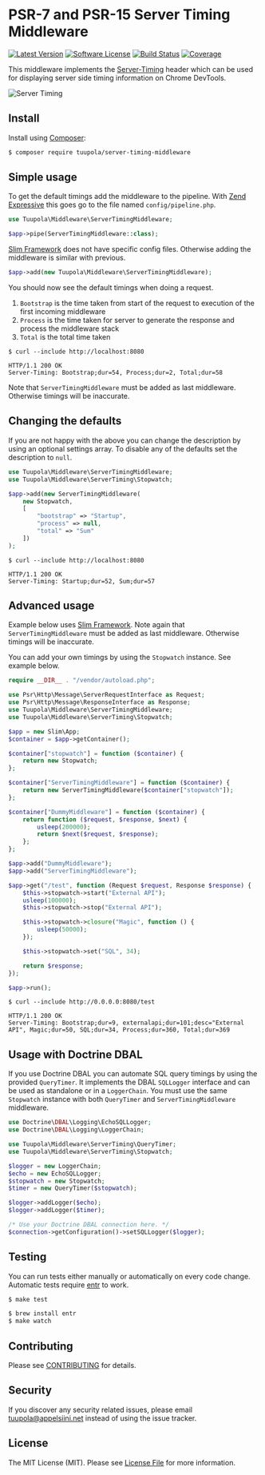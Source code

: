 #  PSR-7 and PSR-15 Server Timing Middleware

[![Latest Version](https://img.shields.io/packagist/v/tuupola/server-timing-middleware.svg?style=flat-square)](https://packagist.org/packages/tuupola/server-timing-middleware)
[![Software License](https://img.shields.io/badge/license-MIT-brightgreen.svg?style=flat-square)](LICENSE)
[![Build Status](https://img.shields.io/github/workflow/status/tuupola/server-timing-middleware/Tests/master?style=flat-square)](https://github.com/tuupola/server-timing-middleware/actions)
[![Coverage](https://img.shields.io/codecov/c/github/tuupola/server-timing-middleware.svg?style=flat-square)](https://codecov.io/github/tuupola/server-timing-middleware)

This middleware implements the [Server-Timing](http://wicg.github.io/server-timing/) header which can be used for displaying server side timing information on Chrome DevTools.

![Server Timing](https://appelsiini.net/img/server-timing-1400.png)

## Install

Install using [Composer](https://getcomposer.org/):

``` bash
$ composer require tuupola/server-timing-middleware
```

## Simple usage

To get the default timings add the middleware to the pipeline. With [Zend Expressive](https://github.com/zendframework/zend-expressive/) this goes go to the file named `config/pipeline.php`.

```php
use Tuupola\Middleware\ServerTimingMiddleware;

$app->pipe(ServerTimingMiddleware::class);
```

[Slim Framework](https://github.com/slimphp/Slim) does not have specific config files. Otherwise adding the middleware is similar with previous.

```php
$app->add(new Tuupola\Middleware\ServerTimingMiddleware);
```

You should now see the default timings when doing a request.
1. `Bootstrap` is the time taken from start of the request to execution of the first incoming middleware
2. `Process` is the time taken for server to generate the response and process the middleware stack
3. `Total` is the total time taken

```
$ curl --include http://localhost:8080

HTTP/1.1 200 OK
Server-Timing: Bootstrap;dur=54, Process;dur=2, Total;dur=58
```

Note that `ServerTimingMiddleware` must be added as last middleware. Otherwise timings will be inaccurate.

## Changing the defaults

If you are not happy with the above you can change the description by using an optional settings array. To disable any of the defaults set the description to `null`.

```php
use Tuupola\Middleware\ServerTimingMiddleware;
use Tuupola\Middleware\ServerTiming\Stopwatch;

$app->add(new ServerTimingMiddleware(
    new Stopwatch,
    [
        "bootstrap" => "Startup",
        "process" => null,
        "total" => "Sum"
    ])
);
```

```
$ curl --include http://localhost:8080

HTTP/1.1 200 OK
Server-Timing: Startup;dur=52, Sum;dur=57
```

## Advanced usage

Example below uses [Slim Framework](https://github.com/slimphp/Slim). Note again that `ServerTimingMiddleware` must be added as last middleware. Otherwise timings will be inaccurate.

You can add your own timings by using the `Stopwatch` instance. See example below.

```php
require __DIR__ . "/vendor/autoload.php";

use Psr\Http\Message\ServerRequestInterface as Request;
use Psr\Http\Message\ResponseInterface as Response;
use Tuupola\Middleware\ServerTimingMiddleware;
use Tuupola\Middleware\ServerTiming\Stopwatch;

$app = new Slim\App;
$container = $app->getContainer();

$container["stopwatch"] = function ($container) {
    return new Stopwatch;
};

$container["ServerTimingMiddleware"] = function ($container) {
    return new ServerTimingMiddleware($container["stopwatch"]);
};

$container["DummyMiddleware"] = function ($container) {
    return function ($request, $response, $next) {
        usleep(200000);
        return $next($request, $response);
    };
};

$app->add("DummyMiddleware");
$app->add("ServerTimingMiddleware");

$app->get("/test", function (Request $request, Response $response) {
    $this->stopwatch->start("External API");
    usleep(100000);
    $this->stopwatch->stop("External API");

    $this->stopwatch->closure("Magic", function () {
        usleep(50000);
    });

    $this->stopwatch->set("SQL", 34);

    return $response;
});

$app->run();
```

```
$ curl --include http://0.0.0.0:8080/test

HTTP/1.1 200 OK
Server-Timing: Bootstrap;dur=9, externalapi;dur=101;desc="External API", Magic;dur=50, SQL;dur=34, Process;dur=360, Total;dur=369
```

## Usage with Doctrine DBAL

If you use Doctrine DBAL you can automate SQL query timings by using the provided `QueryTimer`. It implements the DBAL `SQLLogger` interface and can be used as standalone or in a `LoggerChain`. You must use the same `Stopwatch` instance with both `QueryTimer` and `ServerTimingMiddleware` middleware.

```php
use Doctrine\DBAL\Logging\EchoSQLLogger;
use Doctrine\DBAL\Logging\LoggerChain;

use Tuupola\Middleware\ServerTiming\QueryTimer;
use Tuupola\Middleware\ServerTiming\Stopwatch;

$logger = new LoggerChain;
$echo = new EchoSQLLogger;
$stopwatch = new Stopwatch;
$timer = new QueryTimer($stopwatch);

$logger->addLogger($echo);
$logger->addLogger($timer);

/* Use your Doctrine DBAL connection here. */
$connection->getConfiguration()->setSQLLogger($logger);
```

## Testing

You can run tests either manually or automatically on every code change. Automatic tests require [entr](http://entrproject.org/) to work.

``` bash
$ make test
```
``` bash
$ brew install entr
$ make watch
```

## Contributing

Please see [CONTRIBUTING](CONTRIBUTING.md) for details.

## Security

If you discover any security related issues, please email tuupola@appelsiini.net instead of using the issue tracker.

## License

The MIT License (MIT). Please see [License File](LICENSE) for more information.
